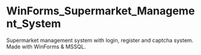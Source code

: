 # WinForms_Supermarket_Management_System
Supermarket management system with login, register and captcha system. Made with WinForms &amp; MSSQL. 
